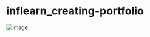 # inflearn_creating-portfolio
![image](https://user-images.githubusercontent.com/86339431/221910405-6ff8640c-93b9-497f-953f-c8241580f4be.png)
